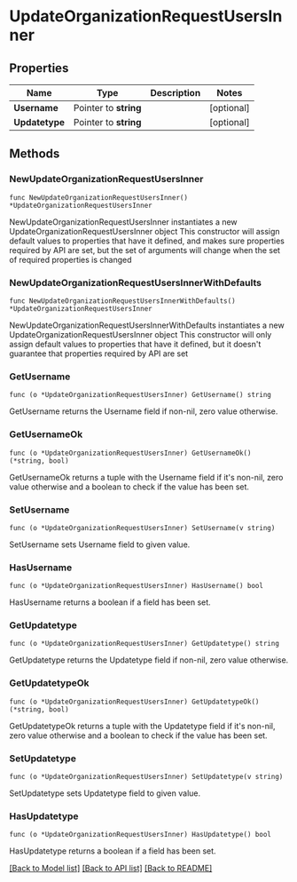 # UpdateOrganizationRequestUsersInner

## Properties

Name | Type | Description | Notes
------------ | ------------- | ------------- | -------------
**Username** | Pointer to **string** |  | [optional] 
**Updatetype** | Pointer to **string** |  | [optional] 

## Methods

### NewUpdateOrganizationRequestUsersInner

`func NewUpdateOrganizationRequestUsersInner() *UpdateOrganizationRequestUsersInner`

NewUpdateOrganizationRequestUsersInner instantiates a new UpdateOrganizationRequestUsersInner object
This constructor will assign default values to properties that have it defined,
and makes sure properties required by API are set, but the set of arguments
will change when the set of required properties is changed

### NewUpdateOrganizationRequestUsersInnerWithDefaults

`func NewUpdateOrganizationRequestUsersInnerWithDefaults() *UpdateOrganizationRequestUsersInner`

NewUpdateOrganizationRequestUsersInnerWithDefaults instantiates a new UpdateOrganizationRequestUsersInner object
This constructor will only assign default values to properties that have it defined,
but it doesn't guarantee that properties required by API are set

### GetUsername

`func (o *UpdateOrganizationRequestUsersInner) GetUsername() string`

GetUsername returns the Username field if non-nil, zero value otherwise.

### GetUsernameOk

`func (o *UpdateOrganizationRequestUsersInner) GetUsernameOk() (*string, bool)`

GetUsernameOk returns a tuple with the Username field if it's non-nil, zero value otherwise
and a boolean to check if the value has been set.

### SetUsername

`func (o *UpdateOrganizationRequestUsersInner) SetUsername(v string)`

SetUsername sets Username field to given value.

### HasUsername

`func (o *UpdateOrganizationRequestUsersInner) HasUsername() bool`

HasUsername returns a boolean if a field has been set.

### GetUpdatetype

`func (o *UpdateOrganizationRequestUsersInner) GetUpdatetype() string`

GetUpdatetype returns the Updatetype field if non-nil, zero value otherwise.

### GetUpdatetypeOk

`func (o *UpdateOrganizationRequestUsersInner) GetUpdatetypeOk() (*string, bool)`

GetUpdatetypeOk returns a tuple with the Updatetype field if it's non-nil, zero value otherwise
and a boolean to check if the value has been set.

### SetUpdatetype

`func (o *UpdateOrganizationRequestUsersInner) SetUpdatetype(v string)`

SetUpdatetype sets Updatetype field to given value.

### HasUpdatetype

`func (o *UpdateOrganizationRequestUsersInner) HasUpdatetype() bool`

HasUpdatetype returns a boolean if a field has been set.


[[Back to Model list]](../README.md#documentation-for-models) [[Back to API list]](../README.md#documentation-for-api-endpoints) [[Back to README]](../README.md)


